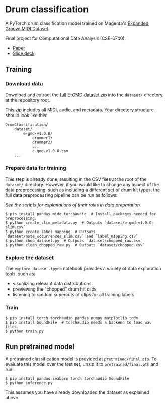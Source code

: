 # Drum classification

A PyTorch drum classification model trained on Magenta's [Expanded Groove MIDI Dataset](https://magenta.tensorflow.org/datasets/e-gmd).

Final project for Computational Data Analysis (CSE-6740).

* [Paper](Report.pdf)
* [Slide deck](https://docs.google.com/presentation/d/1ufFL36nH9eNNpiOiuhE9WII_oXde6DfoOEaypKhZuWA/edit?usp=sharing)

## Training

### Download data

Download and extract the [full E-GMD dataset zip](https://storage.googleapis.com/magentadata/datasets/e-gmd/v1.0.0/e-gmd-v1.0.0.zip) into the `dataset/` directory at the repository root.

This zip includes all MIDI, audio, and metadata.
Your directory structure should look like this:

```
DrumClassification/
    dataset/
        e-gmd-v1.0.0/
            drummer1/
            drummer2/
            ...
            e-gmd-v1.0.0.csv
    ...
```

### Prepare data for training

This step is already done, resulting in the CSV files at the root of the `dataset/` directory.
However, if you would like to change any aspect of the data preprocessing, such as including a different set of drum kit types, the full data preprocessing pipeline can be run as follows:

_See the scripts for explanations of their roles in data preparation._

```shell
$ pip install pandas mido torchaudio  # Install packages needed for preprocessing.
$ python create_slim_metadata.py  # Outputs `dataset/e-gmd-v1.0.0-slim.csv`
$ python create_label_mapping  # Outputs `dataset/note_occurrences_slim.csv` and `label_mapping.csv`
$ python chop_dataset.py  # Outputs `dataset/chopped_raw.csv`
$ python clean_chopped_raw.py  # Outputs `dataset/chopped.csv`
```

### Explore the dataset

The `explore_dataset.ipynb` notebook provides a variety of data exploration tools, such as:

- visualizing relevant data distrubutions
- previewing the "chopped" drum hit clips
- listening to random supercuts of clips for all training labels

### Train

```shell
$ pip install torch torchaudio pandas numpy matplotlib tqdm
$ pip install SoundFile  # torchaudio needs a backend to load wav files.
$ python train.py
```

## Run pretrained model

A pretrained classification model is provided at `pretrained/final.zip`.
To evaluate this model over the test set, unzip it to `pretrained/final.pth` and run:

```shell
$ pip install pandas seaborn torch torchaudio SoundFile
$ python inference.py
```

This assumes you have already downloaded the dataset as explained above.
